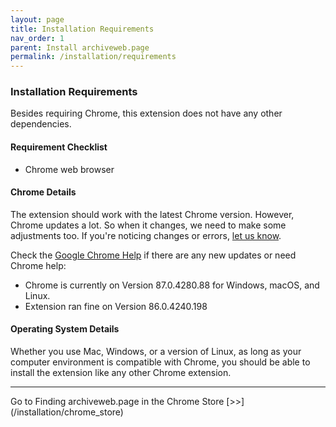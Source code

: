 ```yaml
---
layout: page
title: Installation Requirements
nav_order: 1
parent: Install archiveweb.page
permalink: /installation/requirements
---
```


### Installation Requirements
Besides requiring Chrome, this extension does not have any other dependencies.

#### <b> Requirement Checklist</b>
* Chrome web browser

#### <b> Chrome Details </b>
The extension should work with the latest Chrome version. However, Chrome updates a lot. So when it changes, we need to make some adjustments too. If you're noticing changes or errors, [let us know](/contact).<br>

Check the [Google Chrome Help](https://support.google.com/chrome/search?q=latest+version+of+chrome&from_promoted_search=true) if there are any new updates or need Chrome help:
* Chrome is currently on Version 87.0.4280.88 for Windows, macOS, and Linux.
* Extension ran fine on Version 86.0.4240.198

#### <b> Operating System Details </b>
Whether you use Mac, Windows, or a version of Linux, as long as your computer environment is compatible with Chrome, you should be able to install the extension like any other Chrome extension.

<hr>
Go to Finding archiveweb.page in the Chrome Store [>>](/installation/chrome_store)
